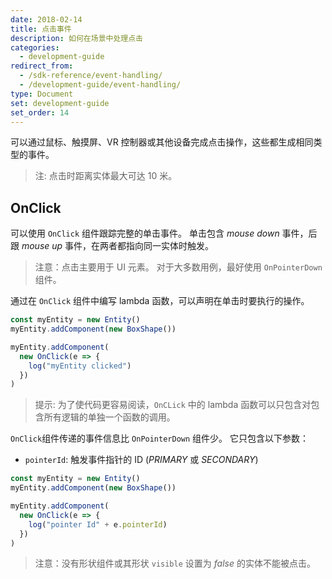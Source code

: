 ```yaml
---
date: 2018-02-14
title: 点击事件
description: 如何在场景中处理点击
categories:
  - development-guide
redirect_from:
  - /sdk-reference/event-handling/
  - /development-guide/event-handling/
type: Document
set: development-guide
set_order: 14
---
```


可以通过鼠标、触摸屏、VR 控制器或其他设备完成点击操作，这些都生成相同类型的事件。

> 注: 点击时距离实体最大可达 10 米。

<!--
## OnPointerDown

处理单击事件的最简单方法是将 `OnPointerDown` 组件添加到要单击的实体。

通过在 `OnPointerDown` 组件中编写 lambda 函数，可以声明在鼠标按下时要执行的操作。

```ts
const myEntity = new Entity()
myEntity.addComponent(new BoxShape())

myEntity.addComponent(
  new OnPointerDown(e => {
    log("myEntity clicked")
  })
)
```

> 提示:为了使代码更容易阅读，`OnPointerDown` 中的 lambda 函数可以只包含一个函数调用，并由这个函数完成所有逻辑功能。

`OnPointerDown` 函数总是传递一个 _pointer down event_ 对象。 此事件对象包含了对该函数有用的各种属性。有关详细信息，请参阅[按钮事件的属性](#properties-of-button-events)。

```ts
const myEntity = new Entity()
myEntity.addComponent(new BoxShape())

myEntity.addComponent(
  new OnPointerDown(e => {
    log("Click distance: " + e.length)
  })
)
```

> 注意：没有形状组件或其形状 `visible` 设置为 _false_ 的实体不能产生单击事件。

## 通用按钮按下和释放事件

只要用户按下或释放输入控制器，就会触发 _button down_ 和 _button up_ 事件。

无论指针指向何处，每次按下或释放按钮时都会触发事件。它跟由实体的 `OnClick` 组件处理的单击没有什么区别。

使用 Input 对象的 `subscribe()` 方法监听 click 事件。 当事件发生时，它会执行对应的 lambda 函数。

```ts
// Instance the input object
const input = Input.instance

// button down event
input.subscribe("BUTTON_DOWN", e => {
  log("button A Down", e)
})

// button up event
input.subscribe("BUTTON_UP", e => {
  log("button A Up", e)
})
```

`BUTTON_DOWN` 和 `BUTTON_UP` 事件都包含有函数可能需要的各种属性。 有关详细信息，请参阅[按钮事件的属性](#properties-of-button-events)。

> 注意：这个代码只需要执行 `subscribe()` 方法一次，以保持对事件的轮询。 不要将它添加到系统的 `update()` 函数中，因为这会在每个帧上注册一个新的监听器。

## 按钮事件的属性

所有 _button down_ 和 _button up_ 事件对象包含以下参数：

 - `origin`：射线的原点，为 _Vector3_
 - `direction`：射线的方向矢量，标准化的 _Vector3_
 - `length`：射线的长度，_number_
 - `pointerId`：触发事件指针的 ID（_PRIMARY_ 或 _SECONDARY_）
 - `hit`：_（可选）_描述被点击的实体的对象。 如果点击未命中任何特定实体，则此字段不存在。 `hit` 对象包含以下参数：
 
    - `length`：以米为单位的射线长度，_number_
    - `hitPoint`：射线和实体网格之间的交点，_Vector3_
    - `meshName`：网格的名称（如有）为 _string_
    - `normal`: The normal of the hit, as a _Vector3_
    - `worldNormal`: The normal of the hit, in world space, as a _Vector3_
    - `entityId`：实体的ID（如果适用）_string_

## 指针状态

您可以使用 _Input_ 对象检查按钮的当前状态，而不用监听按钮状态更改事件。

```ts
let buttonState = input.state[Pointer.PRIMARY].BUTTON_DOWN
```

如果按下 _A_ 按钮，`BUTTON_DOWN` 的值为 _true_，如果 _A_ 按钮没有按下，则其值为 _false_。

可以在系统的 `update()` 函数中使用，定时检查按钮状态。

```ts
// Instance the input object
const input = Input.instance

class ButtonChecker {
  update() {
    if (input.state[Pointer.PRIMARY].BUTTON_DOWN) {
      log("button A down")
    } else {
      log("button A up")
    }
  }
}

engine.addSystem(new ButtonChecker())
```

## 区分模型中的网格

通常，_.glTF_ 3D 模型由多个网格组成，每个网格都有一个单独的内部名称。 _button down_ 和 _button up_ 事件包括单击特定网格的信息，因此您可以使用此信息触发不同的单击行为。

要查看模型中的网格是如何命名的，可以使用编辑工具打开 3D 模型，例如[Blender](https://www.blender.org/)。

<img src="/images/media/mesh-names.png" alt="Mesh internal names in an editor" width="250"/>

> 提示：您还可以通过输出到控制台，读取所单击的网格名称。

也可以访问由 click 事件返回的 `hit` 对象的 `meshName` 属性。

```ts
const input = Input.instance

input.subscribe("BUTTON_DOWN", e => {
  log("button A Down", e.hit.meshName)

  if (e.hit.meshName === "firePlace"){
    // light fire
  }
})
```
-->

## OnClick

可以使用 `OnClick` 组件跟踪完整的单击事件。 单击包含 _mouse down_ 事件，后跟 _mouse up_ 事件，在两者都指向同一实体时触发。

> 注意：点击主要用于 UI 元素。 对于大多数用例，最好使用 `OnPointerDown` 组件。

通过在 `OnClick` 组件中编写 lambda 函数，可以声明在单击时要执行的操作。

```ts
const myEntity = new Entity()
myEntity.addComponent(new BoxShape())

myEntity.addComponent(
  new OnClick(e => {
    log("myEntity clicked")
  })
)
```

> 提示: 为了使代码更容易阅读，`OnCLick` 中的 lambda 函数可以只包含对包含所有逻辑的单独一个函数的调用。

`OnClick`组件传递的事件信息比 `OnPointerDown` 组件少。 它只包含以下参数：

- `pointerId`: 触发事件指针的 ID (_PRIMARY_ 或 _SECONDARY_)

```ts
const myEntity = new Entity()
myEntity.addComponent(new BoxShape())

myEntity.addComponent(
  new OnClick(e => {
    log("pointer Id" + e.pointerId)
  })
)
```

> 注意：没有形状组件或其形状 `visible` 设置为 _false_ 的实体不能被点击。

<!--

## Custom events

Define an event manager

```ts
export namespace EventManager {

  const subscriptions: Record<string, Array<(params?: any) => void> > = {}

  export function on(evt: string, callback: (params?: any) => void) {
    if (!subscriptions[evt]){
      subscriptions[evt] = []
    }
    subscriptions[evt].push(callback)
  }

  export function emit(evt: string, params?: any) {
    if (subscriptions[evt]){
      subscriptions[evt].forEach(callback => callback(params))
    }
  }
}
```

Import the event manager

```ts
import { EventManager } from 'ts/EventManager'
```

Use it:

```ts
EventManager.emit("test", {test: 5})

EventManager.on("test", function(e) {
  log("test " + e.test)
 })

 ```

-->
